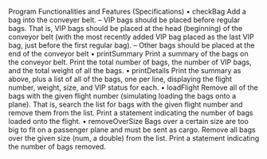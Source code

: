 Program Functionalities and Features (Specifications)
• checkBag
Add a bag into the conveyer belt.
– VIP bags should be placed before regular bags. That is, VIP bags should be placed
at the head (beginning) of the conveyor belt (with the most recently added VIP
bag placed as the last VIP bag, just before the first regular bag).
– Other bags should be placed at the end of the conveyor belt
• printSummary
Print a summary of the bags on the conveyor belt. Print the total number of bags,
the number of VIP bags, and the total weight of all the bags.
• printDetails
Print the summary as above, plus a list of all of the bags, one per line, displaying the
flight number, weight, size, and VIP status for each.
• loadFlight
Remove all of the bags with the given flight number (simulating loading the bags onto
a plane). That is, search the list for bags with the given flight number and remove
them from the list. Print a statement indicating the number of bags loaded onto the
flight.
• removeOverSize
Bags over a certain size are too big to fit on a passenger plane and must be sent as
cargo. Remove all bags over the given size (num, a double) from the list. Print a
statement indicating the number of bags removed.
